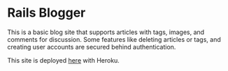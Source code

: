 # Rails Blogger

This is a basic blog site that supports articles with tags, images, and comments for discussion. Some features like deleting articles or tags, and creating user accounts are secured behind authentication.

This site is deployed [here](https://shrouded-fortress-23699.herokuapp.com/) with Heroku.
